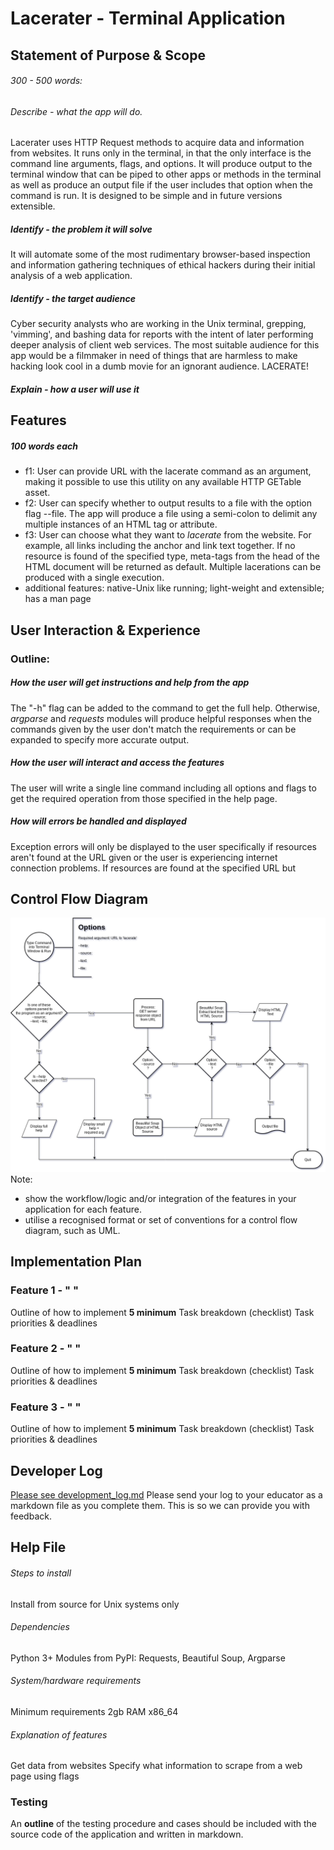 # Lacerater - Terminal Application
## Statement of Purpose & Scope
###### 300 - 500 words:
###### Describe - what the app will do.
Lacerater uses HTTP Request methods to acquire data and information from websites. It runs only in the terminal, in that the only interface is the command line arguments, flags, and options. It will produce output to the terminal window that can be piped to other apps or methods in the terminal as well as produce an output file if the user includes that option when the command is run. 
It is designed to be simple and in future versions extensible.
##### Identify - the problem it will solve
It will automate some of the most rudimentary browser-based inspection and information gathering techniques of ethical hackers during their initial analysis of a web application.
##### Identify - the target audience
Cyber security analysts who are working in the Unix terminal, grepping, 'vimming', and bashing data for reports with the intent of later performing deeper analysis of client web services. The most suitable audience for this app would be a filmmaker in need of things that are harmless to make hacking look cool in a dumb movie for an ignorant audience. LACERATE!
##### Explain - how a user will use it
## Features
##### 100 words each
- f1: User can provide URL with the lacerate command as an argument, making it possible to use this utility on any available HTTP GETable asset.
- f2: User can specify whether to output results to a file with the option flag --file. The app will produce a file using a semi-colon to delimit any multiple instances of an HTML tag or attribute.
- f3: User can choose what they want to *lacerate* from the website. For example, all links including the anchor and link text together. If no resource is found of the specified type, meta-tags from the head of the HTML document will be returned as default. Multiple lacerations can be produced with a single execution.
- additional features: native-Unix like running; light-weight and extensible; has a man page
## User Interaction & Experience
### Outline:
##### How the user will get instructions and help from the app
The "-h" flag can be added to the command to get the full help. Otherwise, *argparse* and *requests* modules will produce helpful responses when the commands given by the user don't match the requirements or can be expanded to specify more accurate output.
##### How the user will interact and access the features
The user will write a single line command including all options and flags to get the required operation from those specified in the help page.
##### How will errors be handled and displayed
Exception errors will only be displayed to the user specifically if resources aren't found at the URL given or the user is experiencing internet connection problems. If resources are found at the specified URL but 
## Control Flow Diagram
![Figure 0.0 Control Flow Diagram](https://github.com/kayshcache/coder-assessment-1/raw/master/lacerater.png)
Note:
- show the workflow/logic and/or integration of the features in your application for each feature.  
- utilise a recognised format or set of conventions for a control flow diagram, such as UML.
## Implementation Plan
### Feature 1 - " "
Outline of how to implement
**5 minimum** Task breakdown (checklist)
Task priorities & deadlines
### Feature 2 - " "
Outline of how to implement
**5 minimum** Task breakdown (checklist)
Task priorities & deadlines
### Feature 3 - " "
Outline of how to implement
**5 minimum** Task breakdown (checklist)
Task priorities & deadlines
## Developer Log
[Please see development_log.md](src/development_log.md)
Please send your log to your educator as a markdown file as you complete them. This is so we can provide you with feedback.
## Help File
###### Steps to install
Install from source for Unix systems only
###### Dependencies
Python 3+
Modules from PyPI: Requests, Beautiful Soup, Argparse
###### System/hardware requirements
Minimum requirements 2gb RAM x86_64
###### Explanation of features
Get data from websites
Specify what information to scrape from a web page using flags

### Testing
An **outline** of the testing procedure and cases should be included with the source code of the application and written in markdown.
<!--stackedit_data:
eyJoaXN0b3J5IjpbLTE2MDEyOTE4ODksNTg5NTc0NzgxLDIwOD
IzNTA3NzYsMTc4MDcxODk3NiwtNDA4NDU1NzEwLDE3NzY5Mzg0
MjQsLTE5MjkxMjc0NDgsLTI4OTUwOTg5NSwtODY5ODg3NTM2LC
0xODA5MDI2NTExLC0yNTMzNDk2NzYsMTEzODY0NTExMSwxNTc2
OTcxMjU3LC0xMTY2MTI0NzUxXX0=
-->